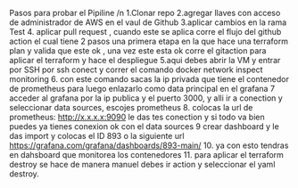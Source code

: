 Pasos para probar el Pipiline /n
1.Clonar repo
2.agregar llaves con acceso de administrador de AWS en el vaul de Github
3.aplicar cambios en la rama Test
4. aplicar pull request , cuando este se aplica corre el flujo del github action el cual tiene 2 pasos una primera 
etapa en la que hace una terraform plan y valida que este ok , una vez este esta ok corre el gitaction para aplicar el terraform y hace el despliegue
5.aqui debes abrir la VM y entrar por SSH por ssh conect y correr el comando docker network inspect monitoring
6. con este comando sacas la ip privada que tiene el contenedor de prometheus para luego enlazarlo como data principal en el grafana
7 acceder al  grafana por la ip publica y el puerto 3000, y alli ir a conection y seleccionar data sources, escojes prometheus
8. colocas la url de prometheus: http://x.x.x.x:9090
le das tes conection y si todo va bien puedes  ya tienes conexion ok con el data sources
9 crear dashboard y le das import y colocas el ID 893 o la siguiente url https://grafana.com/grafana/dashboards/893-main/
10. ya con esto tendras en dahsboard que monitorea los contenedores
11. para aplicar el terraform destroy se hace de manera manuel debes ir action y seleccionar el yaml destroy.
